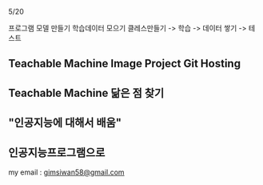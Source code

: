 5/20

프로그램 모델 만들기
학습데이터 모으기 
클레스만들기 -> 학습 -> 데이터 쌓기 -> 테스트 

## Teachable Machine Image Project Git Hosting

## Teachable Machine 닮은 점 찾기

## "인공지능에 대해서 배움" 

## 인공지능프로그램으로 

my email : <gimsiwan58@gmail.com>
